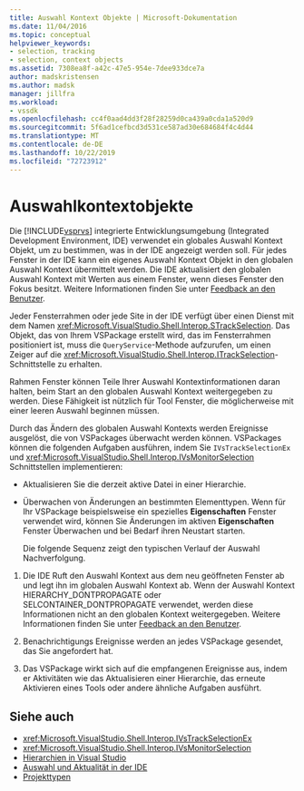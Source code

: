 ```yaml
---
title: Auswahl Kontext Objekte | Microsoft-Dokumentation
ms.date: 11/04/2016
ms.topic: conceptual
helpviewer_keywords:
- selection, tracking
- selection, context objects
ms.assetid: 7308ea8f-a42c-47e5-954e-7dee933dce7a
author: madskristensen
ms.author: madsk
manager: jillfra
ms.workload:
- vssdk
ms.openlocfilehash: cc4f0aad4dd3f28f28259d0ca439a0cda1a520d9
ms.sourcegitcommit: 5f6ad1cefbcd3d531ce587ad30e684684f4c4d44
ms.translationtype: MT
ms.contentlocale: de-DE
ms.lasthandoff: 10/22/2019
ms.locfileid: "72723912"
---
```

# <a name="selection-context-objects"></a>Auswahlkontextobjekte
Die [!INCLUDE[vsprvs](../../code-quality/includes/vsprvs_md.md)] integrierte Entwicklungsumgebung (Integrated Development Environment, IDE) verwendet ein globales Auswahl Kontext Objekt, um zu bestimmen, was in der IDE angezeigt werden soll. Für jedes Fenster in der IDE kann ein eigenes Auswahl Kontext Objekt in den globalen Auswahl Kontext übermittelt werden. Die IDE aktualisiert den globalen Auswahl Kontext mit Werten aus einem Fenster, wenn dieses Fenster den Fokus besitzt. Weitere Informationen finden Sie unter [Feedback an den Benutzer](../../extensibility/internals/feedback-to-the-user.md).

 Jeder Fensterrahmen oder jede Site in der IDE verfügt über einen Dienst mit dem Namen <xref:Microsoft.VisualStudio.Shell.Interop.STrackSelection>. Das Objekt, das von Ihrem VSPackage erstellt wird, das im Fensterrahmen positioniert ist, muss die `QueryService`-Methode aufzurufen, um einen Zeiger auf die <xref:Microsoft.VisualStudio.Shell.Interop.ITrackSelection>-Schnittstelle zu erhalten.

 Rahmen Fenster können Teile Ihrer Auswahl Kontextinformationen daran halten, beim Start an den globalen Auswahl Kontext weitergegeben zu werden. Diese Fähigkeit ist nützlich für Tool Fenster, die möglicherweise mit einer leeren Auswahl beginnen müssen.

 Durch das Ändern des globalen Auswahl Kontexts werden Ereignisse ausgelöst, die von VSPackages überwacht werden können. VSPackages können die folgenden Aufgaben ausführen, indem Sie `IVsTrackSelectionEx` und <xref:Microsoft.VisualStudio.Shell.Interop.IVsMonitorSelection> Schnittstellen implementieren:

- Aktualisieren Sie die derzeit aktive Datei in einer Hierarchie.

- Überwachen von Änderungen an bestimmten Elementtypen. Wenn für Ihr VSPackage beispielsweise ein spezielles **Eigenschaften** Fenster verwendet wird, können Sie Änderungen im aktiven **Eigenschaften** Fenster Überwachen und bei Bedarf ihren Neustart starten.

  Die folgende Sequenz zeigt den typischen Verlauf der Auswahl Nachverfolgung.

1. Die IDE Ruft den Auswahl Kontext aus dem neu geöffneten Fenster ab und legt ihn im globalen Auswahl Kontext ab. Wenn der Auswahl Kontext HIERARCHY_DONTPROPAGATE oder SELCONTAINER_DONTPROPAGATE verwendet, werden diese Informationen nicht an den globalen Kontext weitergegeben. Weitere Informationen finden Sie unter [Feedback an den Benutzer](../../extensibility/internals/feedback-to-the-user.md).

2. Benachrichtigungs Ereignisse werden an jedes VSPackage gesendet, das Sie angefordert hat.

3. Das VSPackage wirkt sich auf die empfangenen Ereignisse aus, indem er Aktivitäten wie das Aktualisieren einer Hierarchie, das erneute Aktivieren eines Tools oder andere ähnliche Aufgaben ausführt.

## <a name="see-also"></a>Siehe auch
- <xref:Microsoft.VisualStudio.Shell.Interop.IVsTrackSelectionEx>
- <xref:Microsoft.VisualStudio.Shell.Interop.IVsMonitorSelection>
- [Hierarchien in Visual Studio](../../extensibility/internals/hierarchies-in-visual-studio.md)
- [Auswahl und Aktualität in der IDE](../../extensibility/internals/selection-and-currency-in-the-ide.md)
- [Projekttypen](../../extensibility/internals/project-types.md)